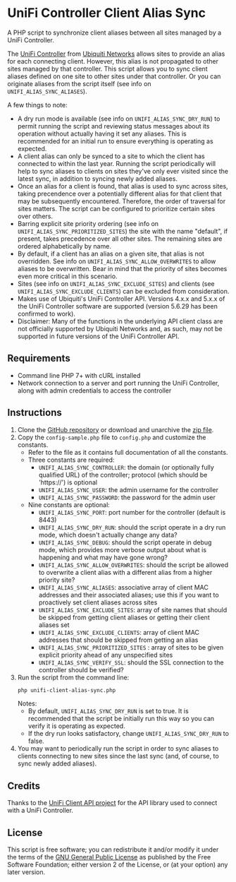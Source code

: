 # UniFi Controller Client Alias Sync

A PHP script to synchronize client aliases between all sites managed by a UniFi Controller.

The [UniFi Controller](https://www.ubnt.com/software/) from [Ubiquiti Networks](https://www.ubnt.com/) allows sites to provide an alias for each connecting client. However, this alias is not propagated to other sites managed by that controller. This script allows you to sync client aliases defined on one site to other sites under that controller. Or you can originate aliases from the script itself (see info on `UNIFI_ALIAS_SYNC_ALIASES`).

A few things to note:

* A dry run mode is available (see info on `UNIFI_ALIAS_SYNC_DRY_RUN`) to permit running the script and reviewing status messages about its operation without actually having it set any aliases. This is recommended for an initial run to ensure everything is operating as expected.
* A client alias can only be synced to a site to which the client has connected to within the last year. Running the script periodically will help to sync aliases to clients on sites they've only ever visited since the latest sync, in addition to syncing newly added aliases.
* Once an alias for a client is found, that alias is used to sync across sites, taking precendence over a potentially different alias for that client that may be subsequently encountered. Therefore, the order of traversal for sites matters. The script can be configured to prioritize certain sites over others.
* Barring explicit site priority ordering (see info on `UNIFI_ALIAS_SYNC_PRIORITIZED_SITES`) the site with the name "default", if present, takes precedence over all other sites. The remaining sites are ordered alphabetically by name.
* By default, if a client has an alias on a given site, that alias is not overridden. See info on `UNIFI_ALIAS_SYNC_ALLOW_OVERWRITES` to allow aliases to be overwritten. Bear in mind that the priority of sites becomes even more critical in this scenario.
* Sites (see info on `UNIFI_ALIAS_SYNC_EXCLUDE_SITES`) and clients (see `UNIFI_ALIAS_SYNC_EXCLUDE_CLIENTS`) can be excluded from consideration.
* Makes use of Ubiquiti's UniFi Controller API. Versions 4.x.x and 5.x.x of the UniFi Controller software are supported (version 5.6.29 has been confirmed to work).
* Disclaimer: Many of the functions in the underlying API client class are not officially supported by Ubiquiti Networks and, as such, may not be supported in future versions of the UniFi Controller API.


## Requirements

* Command line PHP 7+ with cURL installed
* Network connection to a server and port running the UniFi Controller, along with admin credentials to access the controller


## Instructions

1. Clone the [GitHub repository](https://github.com/coffee2code/unifi-client-alias-sync/) or download and unarchive the [zip file](https://github.com/coffee2code/unifi-client-alias-sync/archive/master.zip).
2. Copy the `config-sample.php` file to `config.php` and customize the constants.
   - Refer to the file as it contains full documentation of all the constants.
   - Three constants are required:
     - `UNIFI_ALIAS_SYNC_CONTROLLER`: the domain (or optionally fully qualified URL) of the controller; protocol (which should be 'https://') is optional
     - `UNIFI_ALIAS_SYNC_USER`: the admin username for the controller
     - `UNIFI_ALIAS_SYNC_PASSWORD`: the password for the admin user
   - Nine constants are optional:
     - `UNIFI_ALIAS_SYNC_PORT`: port number for the controller (default is 8443)
     - `UNIFI_ALIAS_SYNC_DRY_RUN`: should the script operate in a dry run mode, which doesn't actually change any data?
     - `UNIFI_ALIAS_SYNC_DEBUG`: should the script operate in debug mode, which provides more verbose output about what is happening and what may have gone wrong?
     - `UNIFI_ALIAS_SYNC_ALLOW_OVERWRITES`: should the script be allowed to overwrite a client alias with a different alias from a higher priority site?
     - `UNIFI_ALIAS_SYNC_ALIASES`: associative array of client MAC addresses and their associated aliases; use this if you want to proactively set client aliases across sites
     - `UNIFI_ALIAS_SYNC_EXCLUDE_SITES`: array of site names that should be skipped from getting client aliases or getting their client aliases set
     - `UNIFI_ALIAS_SYNC_EXCLUDE_CLIENTS`: array of client MAC addresses that should be skipped from getting an alias
     - `UNIFI_ALIAS_SYNC_PRIORITIZED_SITES` : array of sites to be given explicit priority ahead of any unspecified sites
     - `UNIFI_ALIAS_SYNC_VERIFY_SSL`: should the SSL connection to the controller should be verified?
3. Run the script from the command line:
   ```sh
   php unifi-client-alias-sync.php
   ```
   Notes:
   - By default, `UNIFI_ALIAS_SYNC_DRY_RUN` is set to true. It is recommended that the script be initially run this way so you can verify it is operating as expected.
   - If the dry run looks satisfactory, change `UNIFI_ALIAS_SYNC_DRY_RUN` to false.
4. You may want to periodically run the script in order to sync aliases to clients connecting to new sites since the last sync (and, of course, to sync newly added aliases).


## Credits

Thanks to the [UniFi Client API project](https://github.com/Art-of-WiFi/UniFi-API-client) for the API library used to connect with a UniFi Controller.


## License

This script is free software; you can redistribute it and/or modify it under the terms of the [GNU General Public License](http://www.gnu.org/licenses/gpl-2.0.html) as published by the Free Software Foundation; either version 2 of the License, or (at your option) any later version.